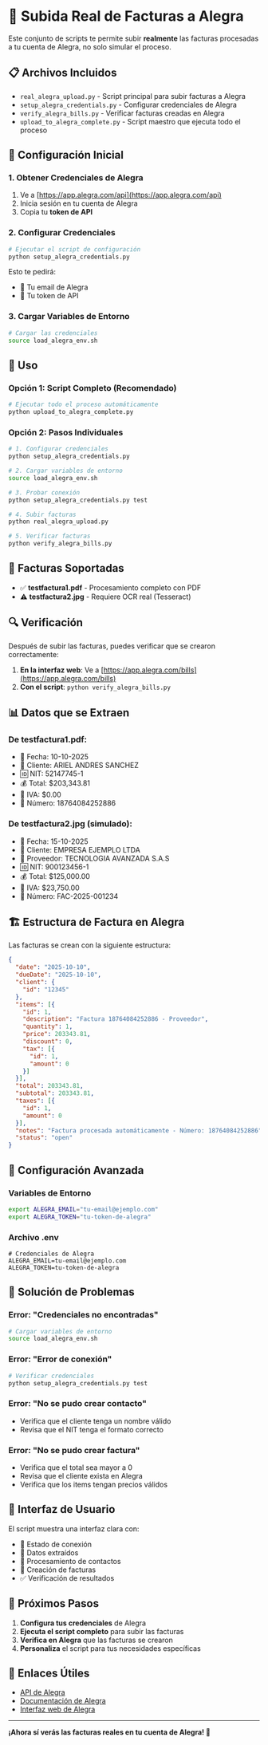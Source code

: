 # 🚀 Subida Real de Facturas a Alegra

Este conjunto de scripts te permite subir **realmente** las facturas procesadas a tu cuenta de Alegra, no solo simular el proceso.

## 📋 Archivos Incluidos

- `real_alegra_upload.py` - Script principal para subir facturas a Alegra
- `setup_alegra_credentials.py` - Configurar credenciales de Alegra
- `verify_alegra_bills.py` - Verificar facturas creadas en Alegra
- `upload_to_alegra_complete.py` - Script maestro que ejecuta todo el proceso

## 🔧 Configuración Inicial

### 1. Obtener Credenciales de Alegra

1. Ve a [https://app.alegra.com/api](https://app.alegra.com/api)
2. Inicia sesión en tu cuenta de Alegra
3. Copia tu **token de API**

### 2. Configurar Credenciales

```bash
# Ejecutar el script de configuración
python setup_alegra_credentials.py
```

Esto te pedirá:
- 📧 Tu email de Alegra
- 🔑 Tu token de API

### 3. Cargar Variables de Entorno

```bash
# Cargar las credenciales
source load_alegra_env.sh
```

## 🚀 Uso

### Opción 1: Script Completo (Recomendado)

```bash
# Ejecutar todo el proceso automáticamente
python upload_to_alegra_complete.py
```

### Opción 2: Pasos Individuales

```bash
# 1. Configurar credenciales
python setup_alegra_credentials.py

# 2. Cargar variables de entorno
source load_alegra_env.sh

# 3. Probar conexión
python setup_alegra_credentials.py test

# 4. Subir facturas
python real_alegra_upload.py

# 5. Verificar facturas
python verify_alegra_bills.py
```

## 📄 Facturas Soportadas

- ✅ **testfactura1.pdf** - Procesamiento completo con PDF
- ⚠️ **testfactura2.jpg** - Requiere OCR real (Tesseract)

## 🔍 Verificación

Después de subir las facturas, puedes verificar que se crearon correctamente:

1. **En la interfaz web**: Ve a [https://app.alegra.com/bills](https://app.alegra.com/bills)
2. **Con el script**: `python verify_alegra_bills.py`

## 📊 Datos que se Extraen

### De testfactura1.pdf:
- 📅 Fecha: 10-10-2025
- 👤 Cliente: ARIEL ANDRES SANCHEZ
- 🆔 NIT: 52147745-1
- 💰 Total: $203,343.81
- 🧾 IVA: $0.00
- 📄 Número: 18764084252886

### De testfactura2.jpg (simulado):
- 📅 Fecha: 15-10-2025
- 👤 Cliente: EMPRESA EJEMPLO LTDA
- 🏢 Proveedor: TECNOLOGIA AVANZADA S.A.S
- 🆔 NIT: 900123456-1
- 💰 Total: $125,000.00
- 🧾 IVA: $23,750.00
- 📄 Número: FAC-2025-001234

## 🏗️ Estructura de Factura en Alegra

Las facturas se crean con la siguiente estructura:

```json
{
  "date": "2025-10-10",
  "dueDate": "2025-10-10",
  "client": {
    "id": "12345"
  },
  "items": [{
    "id": 1,
    "description": "Factura 18764084252886 - Proveedor",
    "quantity": 1,
    "price": 203343.81,
    "discount": 0,
    "tax": [{
      "id": 1,
      "amount": 0
    }]
  }],
  "total": 203343.81,
  "subtotal": 203343.81,
  "taxes": [{
    "id": 1,
    "amount": 0
  }],
  "notes": "Factura procesada automáticamente - Número: 18764084252886",
  "status": "open"
}
```

## 🔧 Configuración Avanzada

### Variables de Entorno

```bash
export ALEGRA_EMAIL="tu-email@ejemplo.com"
export ALEGRA_TOKEN="tu-token-de-alegra"
```

### Archivo .env

```env
# Credenciales de Alegra
ALEGRA_EMAIL=tu-email@ejemplo.com
ALEGRA_TOKEN=tu-token-de-alegra
```

## 🐛 Solución de Problemas

### Error: "Credenciales no encontradas"
```bash
# Cargar variables de entorno
source load_alegra_env.sh
```

### Error: "Error de conexión"
```bash
# Verificar credenciales
python setup_alegra_credentials.py test
```

### Error: "No se pudo crear contacto"
- Verifica que el cliente tenga un nombre válido
- Revisa que el NIT tenga el formato correcto

### Error: "No se pudo crear factura"
- Verifica que el total sea mayor a 0
- Revisa que el cliente exista en Alegra
- Verifica que los items tengan precios válidos

## 📱 Interfaz de Usuario

El script muestra una interfaz clara con:

- 🔌 Estado de conexión
- 📄 Datos extraídos
- 👤 Procesamiento de contactos
- 💾 Creación de facturas
- ✅ Verificación de resultados

## 🎯 Próximos Pasos

1. **Configura tus credenciales** de Alegra
2. **Ejecuta el script completo** para subir las facturas
3. **Verifica en Alegra** que las facturas se crearon
4. **Personaliza** el script para tus necesidades específicas

## 🔗 Enlaces Útiles

- [API de Alegra](https://app.alegra.com/api)
- [Documentación de Alegra](https://developer.alegra.com/)
- [Interfaz web de Alegra](https://app.alegra.com/bills)

---

**¡Ahora sí verás las facturas reales en tu cuenta de Alegra! 🎉**